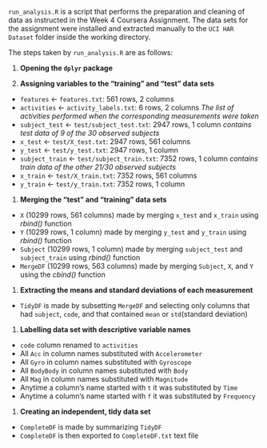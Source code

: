 `run_analysis.R` is a script that performs the preparation and cleaning
of data as instructed in the Week 4 Coursera Assignment. The data sets
for the assignment were installed and extracted manually to the
`UCI HAR Dataset` folder inside the working directory.

The steps taken by `run_analysis.R` are as follows:

1.  **Opening the `dplyr` package**

2.  **Assigning variables to the “training” and “test” data sets**

-   `features` &lt;- `features.txt`: 561 rows, 2 columns
-   `activities` &lt;- `activity_labels.txt`: 6 rows, 2 columns *The
    list of activities performed when the corresponding measurements
    were taken*
-   `subject_test` &lt;- `test/subject_test.txt`: 2947 rows, 1 column
    *contains test data of 9 of the 30 observed subjects*
-   `x_test` &lt;- `test/X_test.txt`: 2947 rows, 561 columns
-   `y_test` &lt;- `test/y_test.txt`: 2947 rows, 1 column
-   `subject_train` &lt;- `test/subject_train.txt`: 7352 rows, 1 column
    *contains train data of the other 21/30 observed subjects*
-   `x_train` &lt;- `test/X_train.txt`: 7352 rows, 561 columns
-   `y_train` &lt;- `test/y_train.txt`: 7352 rows, 1 column

1.  **Merging the “test” and “training” data sets**

-   `X` (10299 rows, 561 columns) made by merging `x_test` and `x_train`
    using *rbind()* function
-   `Y` (10299 rows, 1 column) made by merging `y_test` and `y_train`
    using *rbind()* function
-   `Subject` (10299 rows, 1 column) made by merging `subject_test` and
    `subject_train` using *rbind()* function
-   `MergeDF` (10299 rows, 563 columns) made by merging `Subject`, `X`,
    and `Y` using the *cbind()* function

1.  **Extracting the means and standard deviations of each measurement**

-   `TidyDF` is made by subsetting `MergeDF` and selecting only columns
    that had `subject`, `code`, and that contained `mean` or
    `std`(standard deviation)

1.  **Labelling data set with descriptive variable names**

-   `code` column renamed to `activities`
-   All `Acc` in column names substituted with `Accelerometer`
-   All `Gyro` in column names substituted with `Gyroscope`
-   All `BodyBody` in column names substituted with `Body`
-   All `Mag` in column names substituted with `Magnitude`
-   Anytime a column’s name started with `t` it was substituted by
    `Time`
-   Anytime a column’s name started with `f` it was substituted by
    `Frequency`

1.  **Creating an independent, tidy data set**

-   `CompleteDF` is made by summarizing `TidyDF`
-   `CompleteDF` is then exported to `CompleteDF.txt` text file

